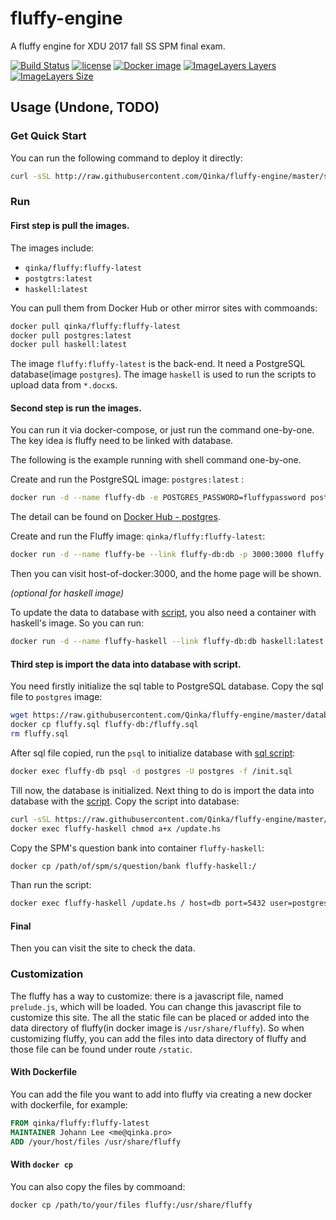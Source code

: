 # fluffy-engine
A fluffy engine for XDU 2017 fall SS SPM final exam.

[![Build Status](https://travis-ci.org/Qinka/fluffy-engine.svg?branch=master)](https://travis-ci.org/Qinka/fluffy-engine)
[![license](https://img.shields.io/github/license/qinka/fluffy-engine.svg)](https://github.com/Qinka/fluffy-engine/blob/master/LICENSE)
[![Docker image](https://img.shields.io/badge/docker-image-orange.svg)](https://hub.docker.com/r/qinka/fluffy/)
[![ImageLayers Layers](https://img.shields.io/imagelayers/layers/qinka/fluffy/fluffy-latest.svg)](https://hub.docker.com/r/qinka/fluffy/)
[![ImageLayers Size](https://img.shields.io/imagelayers/image-size/qinka/fluffy/fluffy-latest.svg)](https://hub.docker.com/r/qinka/fluffy/)

## Usage (Undone, TODO)

### Get Quick Start

You can run the following command to deploy it directly:
```bash
curl -sSL http://raw.githubusercontent.com/Qinka/fluffy-engine/master/scripts/simple-run.sh | sh
```

### Run

#### First step is pull the images.

The images include:

* `qinka/fluffy:fluffy-latest`
* `postgtrs:latest`
* `haskell:latest`

You can pull them from Docker Hub or other mirror sites with commoands:

```bash
docker pull qinka/fluffy:fluffy-latest
docker pull postgres:latest
docker pull haskell:latest
```

The image `fluffy:fluffy-latest` is the back-end.
It need a PostgreSQL database(image `postgres`).
The image `haskell` is used to run the scripts to upload data from `*.docx`s.

#### Second step is run the images.

You can run it via docker-compose, or just run the command one-by-one.
The key idea is fluffy need to be linked with database.

The following is the example running with shell command one-by-one.

Create and run the PostgreSQL image: `postgres:latest` :
```bash
docker run -d --name fluffy-db -e POSTGRES_PASSWORD=fluffypassword postgres
```
The detail can be found on [Docker Hub - postgres](https://hub.docker.com/_/postgres/).

Create and run the Fluffy image: `qinka/fluffy:fluffy-latest`:
```bash
docker run -d --name fluffy-be --link fluffy-db:db -p 3000:3000 fluffy -c "fluffy 3000 host=db port=5432 user=postgres password=fluffypassword"
```

Then you can visit host-of-docker:3000, and the home page will be shown.

*(optional for haskell image)*

To update the data to database with [script](scripts/update.hs), you also need
a container with haskell's image.
So you can run:
```bash
docker run -d --name fluffy-haskell --link fluffy-db:db haskell:latest
```

#### Third step is import the data into database with script.


You need firstly initialize the sql table to PostgreSQL database.
Copy the sql file to `postgres` image:
```bash
wget https://raw.githubusercontent.com/Qinka/fluffy-engine/master/database/fluffy.sql 
docker cp fluffy.sql fluffy-db:/fluffy.sql
rm fluffy.sql
```
After sql file copied, run the `psql` to initialize database with [sql script](database/fluffy.sql):
```bash
docker exec fluffy-db psql -d postgres -U postgres -f /init.sql
```

Till now, the database is initialized. Next thing to do is import the data into database
with the [script](scripts/update.hs).
Copy the script into database:
```bash
curl -sSL https://raw.githubusercontent.com/Qinka/fluffy-engine/master/scripts/update.sh | docker cp - fluffy-haskell:/update.hs
docker exec fluffy-haskell chmod a+x /update.hs
```
Copy the SPM's question bank into container `fluffy-haskell`:
```bash
docker cp /path/of/spm/s/question/bank fluffy-haskell:/
```
Than  run the script:
```bash
docker exec fluffy-haskell /update.hs / host=db port=5432 user=postgres password=fluffypassword
```

#### Final

Then you can visit the site to check the data.

### Customization

The fluffy has a way to customize: there is a javascript file, named `prelude.js`, which will be loaded. You can change this javascript file to customize this site.
The all the static file can be placed or added into the data directory of fluffy(in docker image is `/usr/share/fluffy`).
So when customizing fluffy, you can add the files into data directory of fluffy and those file can be found under route `/static`.

#### With Dockerfile

You can add the file you want to add into fluffy via creating a new docker with dockerfile, for example:
```Dockerfile
FROM qinka/fluffy:fluffy-latest
MAINTAINER Johann Lee <me@qinka.pro>
ADD /your/host/files /usr/share/fluffy
```

#### With `docker cp`

You can also copy the files by commoand:
```
docker cp /path/to/your/files fluffy:/usr/share/fluffy
```
